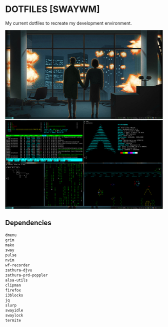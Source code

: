 DOTFILES [SWAYWM]
=================
My current dotfiles to recreate my development environment.

![Clean image of my desktop](images/clean.png)
![Busy image of my desktop](images/busy.png)

Dependencies
------------
```
dmenu
grim
mako
sway
pulse
nvim
wf-recorder
zathura-djvu
zathura-prd-poppler
alsa-utils
clipman
firefox
i3blocks
jq
slurp
swayidle
swaylock
termite
```

